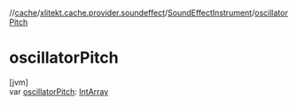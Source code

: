 //[cache](../../../index.md)/[xlitekt.cache.provider.soundeffect](../index.md)/[SoundEffectInstrument](index.md)/[oscillatorPitch](oscillator-pitch.md)

# oscillatorPitch

[jvm]\
var [oscillatorPitch](oscillator-pitch.md): [IntArray](https://kotlinlang.org/api/latest/jvm/stdlib/kotlin/-int-array/index.html)
